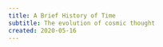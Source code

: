 ```yaml
---
title: A Brief History of Time
subtitle: The evolution of cosmic thought
created: 2020-05-16
---
```

